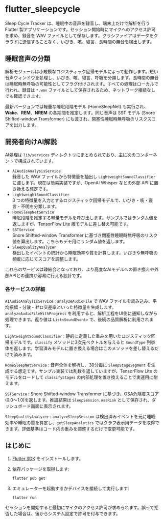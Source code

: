 # flutter_sleepcycle

Sleep Cycle Tracker は、睡眠中の音声を録音し、端末上だけで解析を行う Flutter 製アプリケーションです。セッション開始時にマイクへのアクセス許可を求め、録音を WAV ファイルとして保存します。クラシファイアはデータをクラウドに送信することなく、いびき、咳、寝言、長時間の無音を検出します。

## 睡眠音声の分類

解析モジュールは小規模なロジスティック回帰モデルによって動作します。短い音声ウィンドウを処理し、いびき、咳、寝言、呼吸を分類します。長時間の無音は睡眠時無呼吸の可能性としてフラグ付けされます。すべての処理はローカルで行われ、録音は `*.wav` ファイルとして保存されるため、ネットワーク接続なしでも確認できます。

最新バージョンでは軽量な睡眠段階モデル (HomeSleepNet) も実行され、**Wake**、**REM**、**NREM** の各期間を推定します。同じ音声は SST モデル (Snore Shifted-window Transformer) にも渡され、閉塞性睡眠時無呼吸のリスクスコアを出力します。

## 開発者向けAI解説

AI処理は `lib/services` ディレクトリにまとめられており、主に次のコンポーネントで構成されています。

- `AIAudioAnalysisService`\
  録音した WAV ファイルから特徴量を抽出し `LightweightSoundClassifier` に渡します。現在は簡易実装ですが、OpenAI Whisper などの外部 API に置き換える想定です。
- `LightweightSoundClassifier`\
  3 つの特徴量を入力とするロジスティック回帰モデルで、いびき・咳・寝言・不明を分類します。
- `HomeSleepNetService`\
  睡眠段階を推定する軽量モデルを呼び出します。サンプルではランダム値を返しますが、TensorFlow Lite 版モデルに差し替え可能です。
- `SSTService`\
  Snore Shifted-window Transformer に基づき閉塞性睡眠時無呼吸のリスク値を算出します。こちらもデモ用にランダム値を返します。
- `SleepQualityAnalyzer`\
  検出したイベントの統計から睡眠効率や質を計算します。いびきや無呼吸の頻度に応じてスコアを調整します。

これらのサービスは疎結合となっており、より高度なAIモデルへの置き換えや外部APIとの連携が容易に行える設計です。

### 各サービスの詳細

`AIAudioAnalysisService`
: `analyzeAudioFile` で WAV ファイルを読み込み、平均振幅・分散・ゼロ交差率といった特徴量を生成します。`analyzeAudioFileWithProgress` を利用すると、解析工程をUI側に通知しながら処理できます。返り値は `List<SoundEvent>` で、後続の品質解析に利用されます。

`LightweightSoundClassifier`
: 静的に定義した重みを用いたロジスティック回帰モデルです。`classify` メソッドに3次元ベクトルを与えると `SoundType` 列挙体を返します。学習済みモデルに置き換える場合はこのメソッドを差し替えるだけで済みます。

`HomeSleepNetService`
: 音声全体を解析し、30分毎に `SleepStageSegment` を生成する想定です。サンプル実装では乱数を返していますが、TensorFlow Lite のモデルをロードして `classifyStages` の内部処理を置き換えることで実運用に耐えます。

`SSTService`
: Snore Shifted-window Transformer に基づき、OSA危険度スコア(0.0〜1.0)を返します。推論結果は `SleepSession.osaRisk` として保存され、ダッシュボード画面に表示されます。

`SleepQualityAnalyzer`
: `analyzeSleepSession` は検出済みイベントを元に睡眠効率や睡眠の質を算定し、`getSleepAnalytics` ではグラフ表示用データを取得できます。評価基準はコード内の重みを調整するだけで変更可能です。

## はじめに

1. [Flutter SDK](https://docs.flutter.dev/get-started/install) をインストールします。
2. 依存パッケージを取得します:

   ```bash
   flutter pub get
   ```

3. エミュレーターを起動するかデバイスを接続して実行します:

   ```bash
   flutter run
   ```

セッションを開始すると最初にマイクのアクセス許可が求められます。誤って拒否した場合は、後からシステム設定で許可を付与できます。
